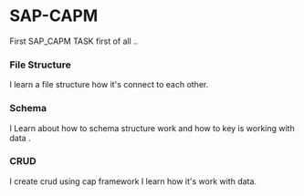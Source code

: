 # SAP-CAPM
First SAP_CAPM TASK
first of all ..
<h3>File Structure</h3>
I learn a file structure how it's connect to each other.
<h3>Schema</h3>
<p>I Learn about how to schema structure work  and how to key is working with data . </p>
<h3>CRUD</h3>
<span>I create crud using cap framework I learn how it's work with data. </span>





